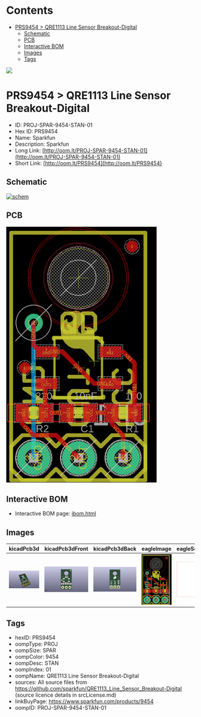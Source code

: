 



Contents
========

* [PRS9454 > QRE1113 Line Sensor Breakout-Digital](#prs9454--qre1113-line-sensor-breakout-digital)
	* [Schematic](#schematic)
	* [PCB](#pcb)
	* [Interactive BOM](#interactive-bom)
	* [Images](#images)
	* [Tags](#tags)
  
![][im]
# PRS9454 > QRE1113 Line Sensor Breakout-Digital

- ID: PROJ-SPAR-9454-STAN-01
- Hex ID: PRS9454
- Name: Sparkfun
- Description: Sparkfun
- Long Link: [http://oom.lt/PROJ-SPAR-9454-STAN-01](http://oom.lt/PROJ-SPAR-9454-STAN-01)
- Short Link: [http://oom.lt/PRS9454](http://oom.lt/PRS9454)

## Schematic
  
[![schem](eagleSchemImage.png)](eagleSchemImage.png)
## PCB
  
[![pcb](eagleImage.png)](eagleImage.png)
## Interactive BOM

- Interactive BOM page: [ibom.html](https://htmlpreview.github.io/?https://github.com/oomlout/oomlout_OOMP_projects/blob/main/PROJ-SPAR-9454-STAN-01/kicad/bom/ibom.html)

## Images
  
  

|kicadPcb3d|kicadPcb3dFront|kicadPcb3dBack|eagleImage|eagleSchemImage|
| :---: | :---: | :---: | :---: | :---: |
|[![kicadPcb3d](kicadPcb3d_140.png)](kicadPcb3d.png)|[![kicadPcb3dFront](kicadPcb3dFront_140.png)](kicadPcb3dFront.png)|[![kicadPcb3dBack](kicadPcb3dBack_140.png)](kicadPcb3dBack.png)|[![eagleImage](eagleImage_140.png)](eagleImage.png)|[![eagleSchemImage](eagleSchemImage_140.png)](eagleSchemImage.png)|

## Tags

- hexID: PRS9454
- oompType: PROJ
- oompSize: SPAR
- oompColor: 9454
- oompDesc: STAN
- oompIndex: 01
- oompName: QRE1113 Line Sensor Breakout-Digital
- sources: All source files from https://github.com/sparkfun/QRE1113_Line_Sensor_Breakout-Digital (source licence details in srcLicense.md)
- linkBuyPage: https://www.sparkfun.com/products/9454
- oompID: PROJ-SPAR-9454-STAN-01



[im]: kicadPcb3d_450.png
